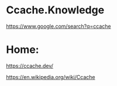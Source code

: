 # Ccache.Knowledge
https://www.google.com/search?q=ccache

# Home:
https://ccache.dev/

https://en.wikipedia.org/wiki/Ccache
